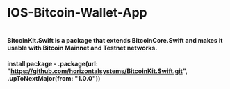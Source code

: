 # IOS-Bitcoin-Wallet-App

#
#### BitcoinKit.Swift is a package that extends BitcoinCore.Swift and makes it usable with Bitcoin Mainnet and Testnet networks.
#### install package - .package(url: "https://github.com/horizontalsystems/BitcoinKit.Swift.git", .upToNextMajor(from: "1.0.0"))
